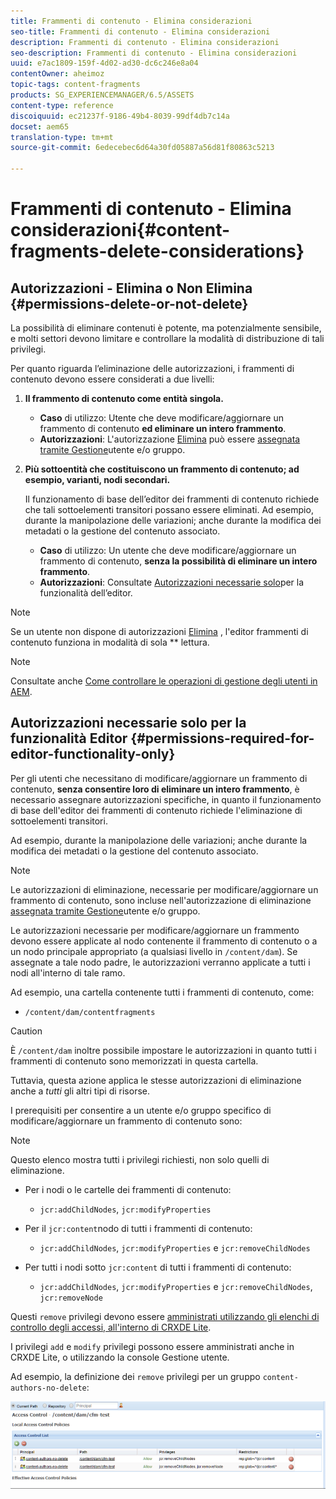 ```yaml
---
title: Frammenti di contenuto - Elimina considerazioni
seo-title: Frammenti di contenuto - Elimina considerazioni
description: Frammenti di contenuto - Elimina considerazioni
seo-description: Frammenti di contenuto - Elimina considerazioni
uuid: e7ac1809-159f-4d02-ad30-dc6c246e8a04
contentOwner: aheimoz
topic-tags: content-fragments
products: SG_EXPERIENCEMANAGER/6.5/ASSETS
content-type: reference
discoiquuid: ec21237f-9186-49b4-8039-99df4db7c14a
docset: aem65
translation-type: tm+mt
source-git-commit: 6edecebec6d64a30fd05887a56d81f80863c5213

---
```



# Frammenti di contenuto - Elimina considerazioni{#content-fragments-delete-considerations}

## Autorizzazioni - Elimina o Non Elimina {#permissions-delete-or-not-delete}

La possibilità di eliminare contenuti è potente, ma potenzialmente sensibile, e molti settori devono limitare e controllare la modalità di distribuzione di tali privilegi.

Per quanto riguarda l’eliminazione delle autorizzazioni, i frammenti di contenuto devono essere considerati a due livelli:

1. **Il frammento di contenuto come entità singola.**

   * **Caso** di utilizzo: Utente che deve modificare/aggiornare un frammento di contenuto **ed eliminare un intero frammento**.
   * **Autorizzazioni**: L&#39;autorizzazione [Elimina](/help/sites-administering/security.md#actions) può essere [assegnata tramite Gestione](/help/sites-administering/security.md#managing-permissions)utente e/o gruppo.

1. **Più sottoentità che costituiscono un frammento di contenuto; ad esempio, varianti, nodi secondari.**

   Il funzionamento di base dell’editor dei frammenti di contenuto richiede che tali sottoelementi transitori possano essere eliminati. Ad esempio, durante la manipolazione delle variazioni; anche durante la modifica dei metadati o la gestione del contenuto associato.

   * **Caso** di utilizzo: Un utente che deve modificare/aggiornare un frammento di contenuto, **senza la possibilità di eliminare un intero frammento**.
   * **Autorizzazioni**: Consultate [Autorizzazioni necessarie solo](/help/assets/content-fragments-delete.md#permissions-required-for-editor-functionality-only)per la funzionalità dell’editor.

>[!NOTE]
>
>Se un utente non dispone di autorizzazioni [Elimina](/help/sites-administering/security.md#actions) , l&#39;editor frammenti di contenuto funziona in modalità di sola ** lettura.

>[!NOTE]
>
>Consultate anche [Come controllare le operazioni di gestione degli utenti in AEM](/help/sites-administering/audit-user-management-operations.md).

## Autorizzazioni necessarie solo per la funzionalità Editor {#permissions-required-for-editor-functionality-only}

Per gli utenti che necessitano di modificare/aggiornare un frammento di contenuto, **senza consentire loro di eliminare un intero frammento**, è necessario assegnare autorizzazioni specifiche, in quanto il funzionamento di base dell&#39;editor dei frammenti di contenuto richiede l&#39;eliminazione di sottoelementi transitori.

Ad esempio, durante la manipolazione delle variazioni; anche durante la modifica dei metadati o la gestione del contenuto associato.

>[!NOTE]
>
>Le autorizzazioni di eliminazione, necessarie per modificare/aggiornare un frammento di contenuto, sono incluse nell&#39;autorizzazione di eliminazione [assegnata tramite Gestione](/help/sites-administering/security.md#managing-permissions)utente e/o gruppo.

Le autorizzazioni necessarie per modificare/aggiornare un frammento devono essere applicate al nodo contenente il frammento di contenuto o a un nodo principale appropriato (a qualsiasi livello in `/content/dam`). Se assegnate a tale nodo padre, le autorizzazioni verranno applicate a tutti i nodi all&#39;interno di tale ramo.

Ad esempio, una cartella contenente tutti i frammenti di contenuto, come:

* `/content/dam/contentfragments`

>[!CAUTION]
>
>È `/content/dam` inoltre possibile impostare le autorizzazioni in quanto tutti i frammenti di contenuto sono memorizzati in questa cartella.
>
>Tuttavia, questa azione applica le stesse autorizzazioni di eliminazione anche a *tutti* gli altri tipi di risorse.

I prerequisiti per consentire a un utente e/o gruppo specifico di modificare/aggiornare un frammento di contenuto sono:

>[!NOTE]
>
>Questo elenco mostra tutti i privilegi richiesti, non solo quelli di eliminazione.

* Per i nodi o le cartelle dei frammenti di contenuto:

   * `jcr:addChildNodes`, `jcr:modifyProperties`

* Per il `jcr:content`nodo di tutti i frammenti di contenuto:

   * `jcr:addChildNodes`, `jcr:modifyProperties` e `jcr:removeChildNodes`

* Per tutti i nodi sotto `jcr:content` di tutti i frammenti di contenuto:

   * `jcr:addChildNodes`, `jcr:modifyProperties` e `jcr:removeChildNodes`, `jcr:removeNode`

Questi `remove` privilegi devono essere [amministrati utilizzando gli elenchi di controllo degli accessi, all&#39;interno di CRXDE Lite](/help/sites-administering/user-group-ac-admin.md#access-right-management).

I privilegi `add` e `modify` privilegi possono essere amministrati anche in CRXDE Lite, o utilizzando la console Gestione utente.

Ad esempio, la definizione dei `remove` privilegi per un gruppo `content-authors-no-delete`:

![cf-delete-03](assets/cf-delete-03.png)

